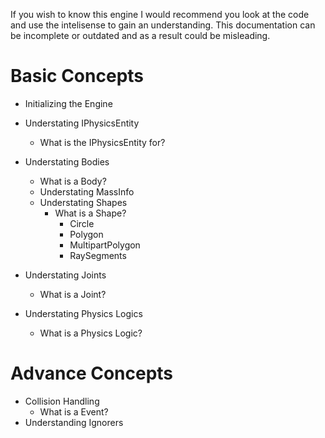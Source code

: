 If you wish to know this engine I would recommend you look at the code and use the intelisense to gain an understanding. This documentation can be incomplete or outdated and as a result could be misleading.

# Basic Concepts #
  * Initializing the Engine
  * Understating IPhysicsEntity
    * What is the  IPhysicsEntity for?

  * Understating Bodies
    * What is a Body?
    * Understating MassInfo
    * Understating Shapes
      * What is a Shape?
        * Circle
        * Polygon
        * MultipartPolygon
        * RaySegments

  * Understating Joints
    * What is a Joint?

  * Understating Physics Logics
    * What is a Physics Logic?

# Advance Concepts #
  * Collision Handling
    * What is a Event?
  * Understanding Ignorers